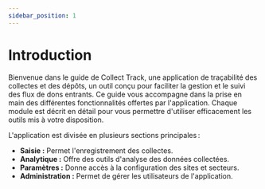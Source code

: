 ```yaml
---
sidebar_position: 1
---
```



# Introduction

Bienvenue dans le guide de Collect Track, une application de traçabilité des collectes et des dépôts, un outil conçu pour faciliter la gestion et le suivi des flux de dons entrants. Ce guide vous accompagne dans la prise en main des différentes fonctionnalités offertes par l'application. Chaque module est décrit en détail pour vous permettre d'utiliser efficacement les outils mis à votre disposition.

L'application est divisée en plusieurs sections principales :

- **Saisie :** Permet l'enregistrement des collectes.
- **Analytique :** Offre des outils d'analyse des données collectées.
- **Paramètres :** Donne accès à la configuration des sites et secteurs.
- **Administration :** Permet de gérer les utilisateurs de l'application.